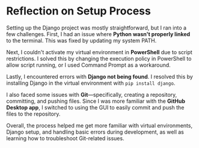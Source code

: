 # Reflection on Setup Process

Setting up the Django project was mostly straightforward, but I ran into a few challenges. First, I had an issue where **Python wasn't properly linked** to the terminal. This was fixed by updating my system PATH.

Next, I couldn't activate my virtual environment in **PowerShell** due to script restrictions. I solved this by changing the execution policy in PowerShell to allow script running, or I used Command Prompt as a workaround.

Lastly, I encountered errors with **Django not being found**. I resolved this by installing Django in the virtual environment with `pip install django`.

I also faced some issues with **Git**—specifically, creating a repository, committing, and pushing files. Since I was more familiar with the **GitHub Desktop app**, I switched to using the GUI to easily commit and push the files to the repository.

Overall, the process helped me get more familiar with virtual environments, Django setup, and handling basic errors during development, as well as learning how to troubleshoot Git-related issues.
